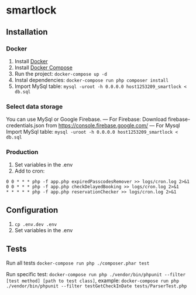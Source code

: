 # smartlock #

## Installation ##

### Docker ###
1. Install [Docker](https://docs.docker.com/engine/installation/linux/ubuntu/)
2. Install [Docker Compose](https://docs.docker.com/compose/install/)
3. Run the project: `docker-compose up -d`
4. Instal dependencies: `docker-compose run php composer install`
5. Import MySql table: `mysql -uroot -h 0.0.0.0 host1253209_smartlock < db.sql`

### Select data storage ###
You can use MySql or Google Firebase.
— For Firebase: Download firebase-credentials.json from https://console.firebase.google.com/
— For Mysql Import MySql table: `mysql -uroot -h 0.0.0.0 host1253209_smartlock < db.sql`

### Production ###
1. Set variables in the .env
2. Add to cron:

```
0 0 * * * php -f app.php expiredPasscodesRemover >> logs/cron.log 2>&1
0 0 * * * php -f app.php checkDelayedBooking >> logs/cron.log 2>&1
* * * * * php -f app.php reservationChecker >> logs/cron.log 2>&1
```

## Configuration ##
1. `cp .env.dev .env`
2. Set variables in the .env

## Tests ##
Run all tests `docker-compose run php ./composer.phar test`

Run specific test:  `docker-compose run php ./vendor/bin/phpunit --filter [test method] [path to test class]`, example: `docker-compose run php ./vendor/bin/phpunit --filter testGetCheckInDate tests/ParserTest.php`
